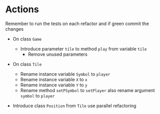 # Actions

Remember to run the tests on each refactor and if green commit the changes

- On class `Game`

    - Introduce parameter `tile` to method `play` from variable `tile`
        - Remove unused parameters

- On class `Tile`

    - Rename instance variable `Symbol` to `player`
    - Rename instance variable `X` to `x`
    - Rename instance variable `Y` to `y`
    - Rename method `setPSymbol` to `setPlayer` also rename argument `symbol` to `player`

- Introduce class `Position` from `Tile` use parallel refactoring
